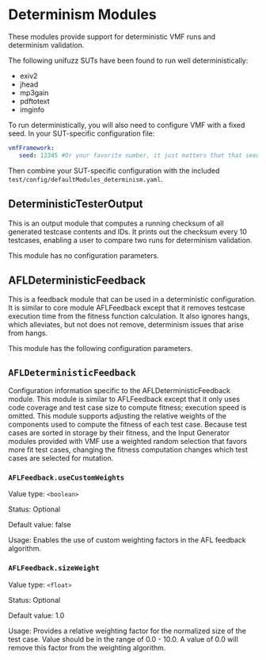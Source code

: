 # Determinism Modules

These modules provide support for deterministic VMF runs and determinism validation.

The following unifuzz SUTs have been found to run well deterministically:
- exiv2
- jhead
- mp3gain
- pdftotext
- imginfo

To run deterministically, you will also need to configure VMF with a fixed seed.  In your SUT-specific configuration file:
```yaml
vmfFramework:
   seed: 12345 #Or your favorite number, it just matters that that seed is set to something
```

Then combine your SUT-specific configuration with the included `test/config/defaultModules_determinism.yaml`.

## DeterministicTesterOutput

This is an output module that computes a running checksum of all generated testcase contents and IDs. It prints out the checksum every 10 testcases, enabling a user to compare two runs for determinism validation.

This module has no configuration parameters.

## AFLDeterministicFeedback

This is a feedback module that can be used in a deterministic configuration. It is similar to core module AFLFeedback except that it removes testcase execution time from the fitness function calculation. It also ignores hangs, which alleviates, but not does not remove, determinism issues that arise from hangs.

This module has the following configuration parameters.

## `AFLDeterministicFeedback`

Configuration information specific to the AFLDeterministicFeedback module. This module is similar to AFLFeedback except that it only uses code coverage and test case size to compute fitness; execution speed is omitted. This module supports adjusting the relative weights of the components used to compute the fitness of each test case. Because test cases are sorted in storage by their fitness, and the Input Generator modules provided with VMF use a weighted random selection that favors more fit test cases, changing the fitness computation changes which test cases are selected for mutation.

### `AFLFeedback.useCustomWeights`

Value type: `<boolean>`

Status: Optional

Default value: false

Usage: Enables the use of custom weighting factors in the AFL feedback algorithm.

### `AFLFeedback.sizeWeight`

Value type: `<float>`

Status: Optional

Default value: 1.0

Usage: Provides a relative weighting factor for the normalized size of the test case. Value should be in the range of 0.0 - 10.0. A value of 0.0 will remove this factor from the weighting algorithm.

